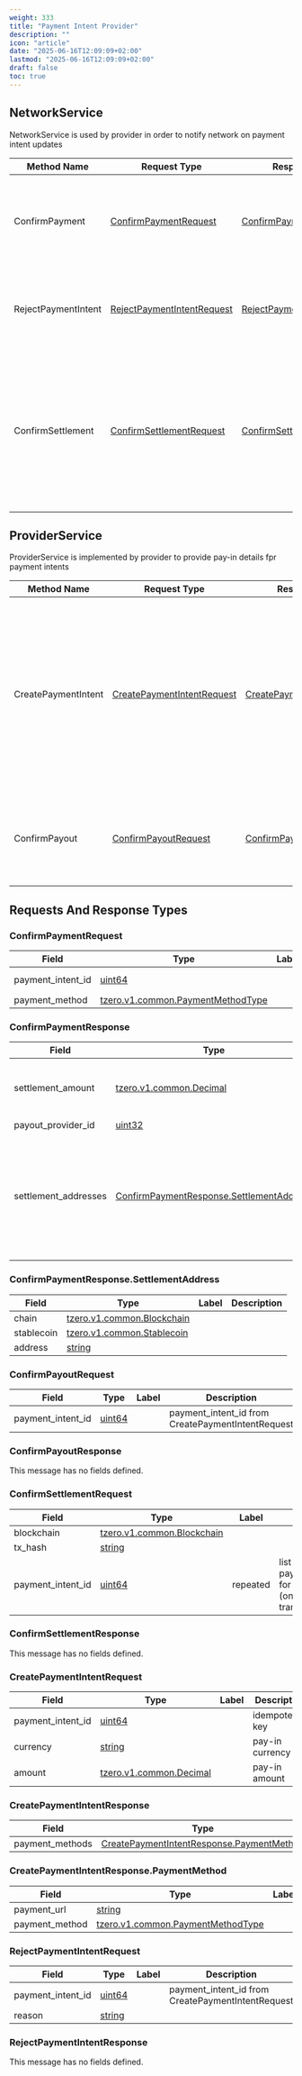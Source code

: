 ```yaml
---
weight: 333
title: "Payment Intent Provider"
description: ""
icon: "article"
date: "2025-06-16T12:09:09+02:00"
lastmod: "2025-06-16T12:09:09+02:00"
draft: false
toc: true
---
```




<a name="tzero-v1-payment_intent-provider-NetworkService"></a>

## NetworkService
NetworkService is used by provider in order to notify network on payment intent updates

| Method Name | Request Type | Response Type | Description |
| ----------- | ------------ | ------------- | ------------|
| ConfirmPayment | [ConfirmPaymentRequest](#tzero-v1-payment_intent-provider-ConfirmPaymentRequest) | [ConfirmPaymentResponse](#tzero-v1-payment_intent-provider-ConfirmPaymentResponse) | Notify network about a successful payment for the corresponding payment intent |
| RejectPaymentIntent | [RejectPaymentIntentRequest](#tzero-v1-payment_intent-provider-RejectPaymentIntentRequest) | [RejectPaymentIntentResponse](#tzero-v1-payment_intent-provider-RejectPaymentIntentResponse) | Notify network about a payment failure for the corresponding payment intent |
| ConfirmSettlement | [ConfirmSettlementRequest](#tzero-v1-payment_intent-provider-ConfirmSettlementRequest) | [ConfirmSettlementResponse](#tzero-v1-payment_intent-provider-ConfirmSettlementResponse) | Notify network about relation between payment intent and settlement transaction. This method is not essential but helps to keep track of payment flow |


<a name="tzero-v1-payment_intent-provider-ProviderService"></a>

## ProviderService
ProviderService is implemented by provider to provide pay-in details fpr payment intents

| Method Name | Request Type | Response Type | Description |
| ----------- | ------------ | ------------- | ------------|
| CreatePaymentIntent | [CreatePaymentIntentRequest](#tzero-v1-payment_intent-provider-CreatePaymentIntentRequest) | [CreatePaymentIntentResponse](#tzero-v1-payment_intent-provider-CreatePaymentIntentResponse) | Network instructs provider to create payment details for the payment intent. Provide should return a list of supported payment method along with URL where payer should be redirected. |
| ConfirmPayout | [ConfirmPayoutRequest](#tzero-v1-payment_intent-provider-ConfirmPayoutRequest) | [ConfirmPayoutResponse](#tzero-v1-payment_intent-provider-ConfirmPayoutResponse) | Network notifies provider about successful payout for the corresponding payment intent |

 <!-- end services -->


##  Requests And Response Types


<a name="tzero-v1-payment_intent-provider-ConfirmPaymentRequest"></a>

### ConfirmPaymentRequest



| Field | Type | Label | Description |
| ----- | ---- | ----- | ----------- |
| payment_intent_id | [uint64](#uint64) |  | payment_intent_id from CreatePaymentIntentRequest |
| payment_method | [tzero.v1.common.PaymentMethodType](#tzero-v1-common-PaymentMethodType) |  |  |







<a name="tzero-v1-payment_intent-provider-ConfirmPaymentResponse"></a>

### ConfirmPaymentResponse



| Field | Type | Label | Description |
| ----- | ---- | ----- | ----------- |
| settlement_amount | [tzero.v1.common.Decimal](#tzero-v1-common-Decimal) |  | settlement amount denominated in settlement currency |
| payout_provider_id | [uint32](#uint32) |  |  |
| settlement_addresses | [ConfirmPaymentResponse.SettlementAddress](#tzero-v1-payment_intent-provider-ConfirmPaymentResponse-SettlementAddress) | repeated | payout provider could support multiple chains for settlement. Any of these could be used for settlement. |







<a name="tzero-v1-payment_intent-provider-ConfirmPaymentResponse-SettlementAddress"></a>

### ConfirmPaymentResponse.SettlementAddress



| Field | Type | Label | Description |
| ----- | ---- | ----- | ----------- |
| chain | [tzero.v1.common.Blockchain](#tzero-v1-common-Blockchain) |  |  |
| stablecoin | [tzero.v1.common.Stablecoin](#tzero-v1-common-Stablecoin) |  |  |
| address | [string](#string) |  |  |







<a name="tzero-v1-payment_intent-provider-ConfirmPayoutRequest"></a>

### ConfirmPayoutRequest



| Field | Type | Label | Description |
| ----- | ---- | ----- | ----------- |
| payment_intent_id | [uint64](#uint64) |  | payment_intent_id from CreatePaymentIntentRequest |







<a name="tzero-v1-payment_intent-provider-ConfirmPayoutResponse"></a>

### ConfirmPayoutResponse



This message has no fields defined.






<a name="tzero-v1-payment_intent-provider-ConfirmSettlementRequest"></a>

### ConfirmSettlementRequest



| Field | Type | Label | Description |
| ----- | ---- | ----- | ----------- |
| blockchain | [tzero.v1.common.Blockchain](#tzero-v1-common-Blockchain) |  |  |
| tx_hash | [string](#string) |  |  |
| payment_intent_id | [uint64](#uint64) | repeated | list of payment_intent_id's for this settlement (on-chain) transaction |







<a name="tzero-v1-payment_intent-provider-ConfirmSettlementResponse"></a>

### ConfirmSettlementResponse



This message has no fields defined.






<a name="tzero-v1-payment_intent-provider-CreatePaymentIntentRequest"></a>

### CreatePaymentIntentRequest



| Field | Type | Label | Description |
| ----- | ---- | ----- | ----------- |
| payment_intent_id | [uint64](#uint64) |  | idempotency key |
| currency | [string](#string) |  | pay-in currency |
| amount | [tzero.v1.common.Decimal](#tzero-v1-common-Decimal) |  | pay-in amount |







<a name="tzero-v1-payment_intent-provider-CreatePaymentIntentResponse"></a>

### CreatePaymentIntentResponse



| Field | Type | Label | Description |
| ----- | ---- | ----- | ----------- |
| payment_methods | [CreatePaymentIntentResponse.PaymentMethod](#tzero-v1-payment_intent-provider-CreatePaymentIntentResponse-PaymentMethod) | repeated |  |







<a name="tzero-v1-payment_intent-provider-CreatePaymentIntentResponse-PaymentMethod"></a>

### CreatePaymentIntentResponse.PaymentMethod



| Field | Type | Label | Description |
| ----- | ---- | ----- | ----------- |
| payment_url | [string](#string) |  |  |
| payment_method | [tzero.v1.common.PaymentMethodType](#tzero-v1-common-PaymentMethodType) |  |  |







<a name="tzero-v1-payment_intent-provider-RejectPaymentIntentRequest"></a>

### RejectPaymentIntentRequest



| Field | Type | Label | Description |
| ----- | ---- | ----- | ----------- |
| payment_intent_id | [uint64](#uint64) |  | payment_intent_id from CreatePaymentIntentRequest |
| reason | [string](#string) |  |  |







<a name="tzero-v1-payment_intent-provider-RejectPaymentIntentResponse"></a>

### RejectPaymentIntentResponse



This message has no fields defined.





 <!-- end messages -->

 <!-- end enums -->

